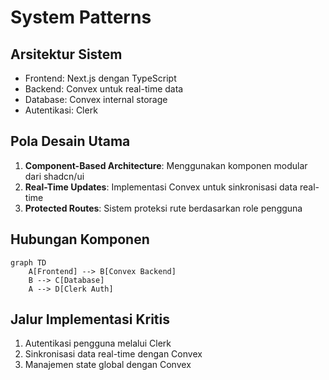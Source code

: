 # System Patterns

## Arsitektur Sistem
- Frontend: Next.js dengan TypeScript
- Backend: Convex untuk real-time data
- Database: Convex internal storage
- Autentikasi: Clerk

## Pola Desain Utama
1. **Component-Based Architecture**: Menggunakan komponen modular dari shadcn/ui
2. **Real-Time Updates**: Implementasi Convex untuk sinkronisasi data real-time
3. **Protected Routes**: Sistem proteksi rute berdasarkan role pengguna

## Hubungan Komponen
```mermaid
graph TD
    A[Frontend] --> B[Convex Backend]
    B --> C[Database]
    A --> D[Clerk Auth]
```

## Jalur Implementasi Kritis
1. Autentikasi pengguna melalui Clerk
2. Sinkronisasi data real-time dengan Convex
3. Manajemen state global dengan Convex